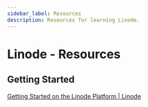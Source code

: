 ```yaml
---
sidebar_label: Resources
description: Resources for learning Linode.
---
```


# Linode - Resources

## Getting Started

[Getting Started on the Linode Platform | Linode](https://www.linode.com/docs/guides/getting-started/)